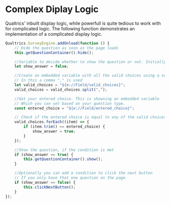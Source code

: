 # Complex Diplay Logic

Qualtrics' inbuilt display logic, while powerfull is quite tedious to work with for complicated logic. The following function demonstrates an implementation of a complicated display logic.

```js
Qualtrics.SurveyEngine.addOnload(function () {
	// Hide the question as soon as the page loads
	this.getQuestionContainer().hide();

	//Variable to decide whether to show the question or not. Initially false
	let show_answer = false;

	//Create an embedded variable with all the valid choices using a seperator
	// In this a comma "," is used
	let valid_choices = "${e://Field/valid_choices}";
	valid_choices = valid_choices.split(",");

	//Get your entered choice. This is showning an embedded variable
	// Which you can set based on your question type.
	const entered_choice = "${e://Field/entered_choice}";

	// Check if the entered choice is equal to any of the valid choices
	valid_choices.forEach((item) => {
		if (item.trim() == entered_choice) {
			show_answer = true;
		}
	});

	//Show the question, if the condition is met
	if (show_answer == true) {
		this.getQuestionContainer().show();
	}

	//Optionally you can add a condition to click the next button
	// If you only have that one question on the page
	if (show_answer == false) {
		this.clickNextButton();
	}
});
```
